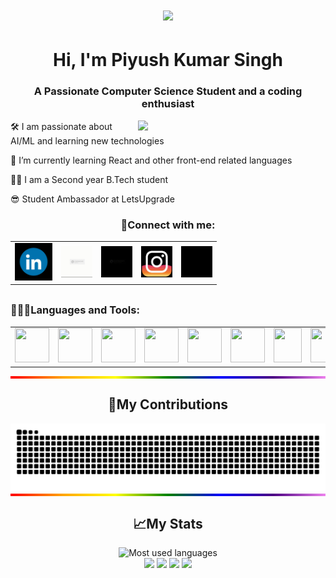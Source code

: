 <h1 align="center">
  <img src="https://readme-typing-svg.herokuapp.com/?font=Righteous&size=35&center=true&vCenter=true&width=500&height=70&duration=5000&lines=Welcome+to+my+GitHub!" />
</h1>

<h1 align="center">Hi, I'm Piyush Kumar Singh</h1>
<h3 align="center">A Passionate Computer Science Student and a coding enthusiast</h3>









<!-- Monkey Gif -->
<img src="https://i.giphy.com/JqmupuTVZYaQX5s094.webp" width="300" align="right" />

<p>🛠️ I am passionate about AI/ML and learning new technologies</p>
<p>🌱 I’m currently learning React and other front-end related languages</p>
<p>👨‍💻 I am a Second year B.Tech student</p>
<p>😎 Student Ambassador at LetsUpgrade</p>

<h3 align="center">📱Connect with me:</h3>

<div align="center">
  <table>
    <tr>
      <td><a href="https://www.linkedin.com/in/piyush-kumar-singh-2a45132a3/"><img src="https://github.com/PiyushKumarSingh-90/gif/blob/main/372102050_LINKEDIN_ICON_TRANSPARENT_1080%20(3).gif" height="60" width="60"></a></td>
      <td><a href="https://mail.google.com/mail/?view=cm&fs=1&to=2023.piyushs@isu.ac.in"><img src="https://github.com/PiyushKumarSingh-90/gif/blob/main/372102050_LINKEDIN_ICON_TRANSPARENT_1080%20(2).gif" height="50" width="50"></a></td>
      <td><a href="https://x.com/piyush_tec34082"><img src="https://github.com/PiyushKumarSingh-90/gif/blob/main/372102050_LINKEDIN_ICON_TRANSPARENT_1080%20(4).gif" height="50" width="50"></a></td>
      <td><a href="https://www.instagram.com/p.singh__21/"><img src="https://github.com/PiyushKumarSingh-90/gif/blob/main/Instagram%20(1).gif" height="50" width="50"></a></td>
      <td><a href="#"><img src="https://github.com/PiyushKumarSingh-90/gif/blob/main/Instagram%20(2).gif" height="50" width="50"></a></td>
    </tr>
  </table>
</div>

<h3 align="left" style="margin-top: 30px;">🧑🏻‍💻Languages and Tools:</h3>

<table>
  <tr>
    <td><img src="https://upload.wikimedia.org/wikipedia/commons/1/19/C_Logo.png" width="55" height="55"/></td>
    <td><img src="https://upload.wikimedia.org/wikipedia/commons/thumb/1/18/ISO_C%2B%2B_Logo.svg/911px-ISO_C%2B%2B_Logo.svg.png" width="55" height="55"/></td>
    <td><img src="https://upload.wikimedia.org/wikipedia/commons/thumb/a/ae/Github-desktop-logo-symbol.svg/1200px-Github-desktop-logo-symbol.svg.png" width="55" height="55"/></td>
    <td><img src="https://upload.wikimedia.org/wikipedia/commons/thumb/0/0a/Python.svg/640px-Python.svg.png" width="55" height="55"/></td>
    <td><img src="https://cdn.worldvectorlogo.com/logos/scratch-cat.svg" width="55" height="55"/></td>
    <td><img src="https://upload.wikimedia.org/wikipedia/commons/thumb/6/61/HTML5_logo_and_wordmark.svg/512px-HTML5_logo_and_wordmark.svg.png" width="55" height="55"/></td>
    <td><img src="https://upload.wikimedia.org/wikipedia/commons/thumb/d/d5/CSS3_logo_and_wordmark.svg/726px-CSS3_logo_and_wordmark.svg.png" width="45" height="55"/></td>
    <td><img src="https://upload.wikimedia.org/wikipedia/commons/thumb/b/ba/Javascript_badge.svg/1200px-Javascript_badge.svg.png" width="55" height="55"/></td>
    <td><img src="https://upload.wikimedia.org/wikipedia/commons/thumb/a/a7/React-icon.svg/2300px-React-icon.svg.png" width="45" height="40"/></td>
    <td><img src="https://upload.wikimedia.org/wikipedia/commons/thumb/3/33/Figma-logo.svg/1200px-Figma-logo.svg.png" width="30" height="40"/></td>
  </tr>
</table>

<!-- Bottom Divider -->
<hr style="border: 0; height: 4px; background: linear-gradient(to right, red, orange, yellow, green, blue, indigo, violet); margin: 0; padding: 0;" />

<div align="center">
  <h2>💪My Contributions</h2>
  <img alt="snake eating my contributions" src="https://raw.githubusercontent.com/LakshyaDuhoonISU/LakshyaDuhoonISU/output/github-contribution-grid-snake.svg" />
</div>

<hr style="border: 0; height: 4px; background: linear-gradient(to right, red, orange, yellow, green, blue, indigo, violet); margin: 0; padding: 0;" />

<div align="center">
  <h2>📈My Stats</h2>
  <img src="https://github-readme-stats.vercel.app/api/top-langs/?username=LakshyaDuhoonISU&theme=algolia&hide_border=true&langs_count=5" alt="Most used languages" />
</div>

<div align="center">
  <img src="http://github-profile-summary-cards.vercel.app/api/cards/repos-per-language?username=LakshyaDuhoonISU&theme=aura" />
  <img src="http://github-profile-summary-cards.vercel.app/api/cards/most-commit-language?username=LakshyaDuhoonISU&theme=aura" />
  <img src="http://github-profile-summary-cards.vercel.app/api/cards/stats?username=LakshyaDuhoonISU&theme=aura" />
  <img src="http://github-profile-summary-cards.vercel.app/api/cards/productive-time?username=LakshyaDuhoonISU&theme=aura&utcOffset=5.3" />
</div>

